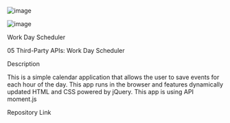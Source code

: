 ![image](https://user-images.githubusercontent.com/113872487/208832733-cd361c05-2aed-416a-800f-71c56e66e1e6.png)

![image](https://user-images.githubusercontent.com/113872487/208832821-a56370b2-f0a4-4313-a581-afac9c1ab7e7.png)

Work Day Scheduler

05 Third-Party APIs: Work Day Scheduler

Description

This is a simple calendar application that allows the user to save events for each hour of the day.
This app runs in the browser and features dynamically updated HTML and CSS powered by jQuery.
This app is using API moment.js

Repository Link
